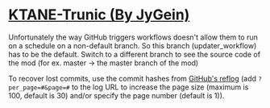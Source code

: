 # [KTANE-Trunic (By JyGein)](https://github.com/JyGein/KTANE-Trunic)

Unfortunately the way GitHub triggers workflows doesn't allow them to run on a schedule on a non-default branch. So this branch (updater_workflow) has to be the default. Switch to a different branch to see the source code of the mod (for ex. master -> the master branch of the mod)

To recover lost commits, use the commit hashes from [GitHub's reflog](https://api.github.com/repos/KtaneModules/KTANE-Trunic-JyGein/events) (add `?per_page=#&page=#` to the log URL to increase the page size (maximum is 100, default is 30) and/or specify the page number (default is 1)).
